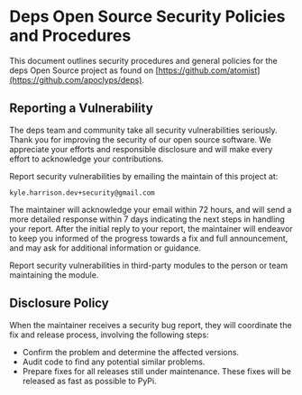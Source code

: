 # Deps Open Source Security Policies and Procedures

This document outlines security procedures and general policies for the deps Open Source project as found on [https://github.com/atomist](https://github.com/apoclyps/deps).

## Reporting a Vulnerability 

The deps team and community take all security vulnerabilities seriously. 
Thank you for improving the security of our open source  software. 
We appreciate your efforts and responsible disclosure and will make every effort to acknowledge your contributions.

Report security vulnerabilities by emailing the maintain of this project at:
    
    kyle.harrison.dev+security@gmail.com

The maintainer will acknowledge your email within 72 hours, and will send a more detailed response within 7 days indicating the next steps in handling your report. After the initial reply to your report, the maintainer will endeavor to keep you informed of the progress towards a fix and full announcement, and may ask for additional information or guidance.

Report security vulnerabilities in third-party modules to the person or  team maintaining the module.

## Disclosure Policy

When the maintainer receives a security bug report, they will coordinate the fix and release process, involving the following steps:

  * Confirm the problem and determine the affected versions.
  * Audit code to find any potential similar problems.
  * Prepare fixes for all releases still under maintenance. These fixes will be released as fast as possible to PyPi.
